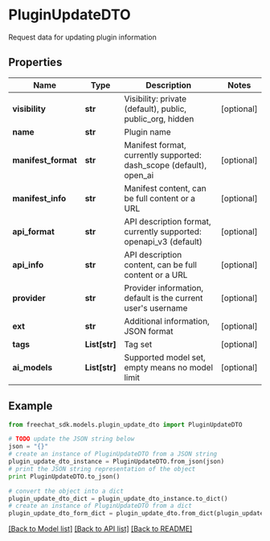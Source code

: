 # PluginUpdateDTO

Request data for updating plugin information

## Properties

Name | Type | Description | Notes
------------ | ------------- | ------------- | -------------
**visibility** | **str** | Visibility: private (default), public, public_org, hidden | [optional] 
**name** | **str** | Plugin name | 
**manifest_format** | **str** | Manifest format, currently supported: dash_scope (default), open_ai | [optional] 
**manifest_info** | **str** | Manifest content, can be full content or a URL | [optional] 
**api_format** | **str** | API description format, currently supported: openapi_v3 (default) | [optional] 
**api_info** | **str** | API description content, can be full content or a URL | [optional] 
**provider** | **str** | Provider information, default is the current user&#39;s username | [optional] 
**ext** | **str** | Additional information, JSON format | [optional] 
**tags** | **List[str]** | Tag set | [optional] 
**ai_models** | **List[str]** | Supported model set, empty means no model limit | [optional] 

## Example

```python
from freechat_sdk.models.plugin_update_dto import PluginUpdateDTO

# TODO update the JSON string below
json = "{}"
# create an instance of PluginUpdateDTO from a JSON string
plugin_update_dto_instance = PluginUpdateDTO.from_json(json)
# print the JSON string representation of the object
print PluginUpdateDTO.to_json()

# convert the object into a dict
plugin_update_dto_dict = plugin_update_dto_instance.to_dict()
# create an instance of PluginUpdateDTO from a dict
plugin_update_dto_form_dict = plugin_update_dto.from_dict(plugin_update_dto_dict)
```
[[Back to Model list]](../README.md#documentation-for-models) [[Back to API list]](../README.md#documentation-for-api-endpoints) [[Back to README]](../README.md)


